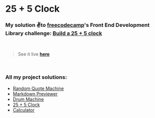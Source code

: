 # 25 + 5 Clock

### My solution ✌️to [freecodecamp](https://freecodecamp.org)'s Front End Development Library challenge: [Build a 25 + 5 clock](https://www.freecodecamp.org/learn/front-end-development-libraries/front-end-development-libraries-projects/build-a-25--5-clock)
&nbsp;  
> See it live [**here**](https://88yomi.github.io/25-clock)

&nbsp;  
### **All my project solutions:**
- [Random Quote Machine](https://github.com/88yomi/random-quotes)
- [Markdown Previewer](https://github.com/88yomi/markdown-previewer)
- [Drum Machine](https://github.com/88yomi/drum-machine)
- [25 + 5 Clock](https://github.com/88yomi/25-clock)
- [Calculator](https://github.com/88yomi/basic-calculator)
